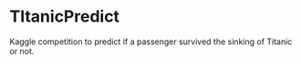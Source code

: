 # TItanicPredict
Kaggle competition to predict if a passenger survived the sinking of Titanic or not.
